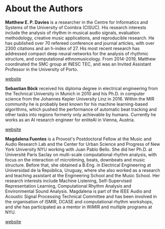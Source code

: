 About the Authors
=================

**Matthew E. P. Davies** is a researcher in the Centre for Informatics and Systems of 
the University of Coimbra (CISUC). His research interests include the analysis of rhythm 
in musical audio signals, evaluation methodology, creative music applications, and 
reproducible research. He has published over 70 refereed conference and journal 
articles, with over 2300 citations and an h-index of 27. His most recent research has 
addressed compact deep neural networks for the analysis of rhythmic structure, and 
computational ethnomusicology. From 2014-2019, Matthew coordinated the SMC group at 
INESC TEC, and was an Invited Assistant Professor in the University of Porto. 

<a href="https://mepdavies.github.io" target="_blank">website</a>

**Sebastian Böck** received his diploma degree in electrical engineering from the 
Technical University in Munich in 2010 and his Ph.D. in computer science from the 
Johannes Kepler University Linz in 2016. Within the MIR community he is probably best 
known for his machine learning-based algorithms, which pushed the performance of 
automatic beat tracking and other tasks into regions formerly only achievable by humans. 
Currently he works as an AI research engineer for enliteAI in Vienna, Austria.

<a href="https://scholar.google.com/citations?user=u--KNeYAAAAJ" target="_blank">website</a>

**Magdalena Fuentes** is a Provost's Postdoctoral Fellow at the Music and Audio Research 
Lab and the Center for Urban Science and Progress of New York University NYU working 
with Juan Pablo Bello. She did her Ph.D. at Université Paris Saclay on multi-scale 
computational rhythm analysis, with focus on the interaction of microtiming, beats, 
downbeats and music structure. Before that, she obtained a B.Eng. in Electrical 
Engineering at Universidad de la República, Uruguay, where she also worked as a research 
and teaching assistant at the Engineering School and the Music School. Her research 
interests include Machine Listening,  Self-Supervised Representation Learning, 
Computational Rhythm Analysis and Environmental Sound Analysis. Magdalena is part of the 
IEEE Audio and Acoustic Signal Processing Technical Committee and has been involved in 
the organisation of ISMIR, DCASE and computational rhythm workshops, and she has 
participated as a mentor in WiMIR and multiple programs at NYU. 

<a href="https://magdalenafuentes.github.io" target="_blank">website</a>

